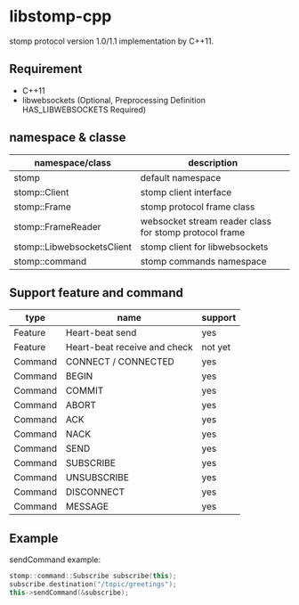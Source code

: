 # libstomp-cpp

stomp protocol version 1.0/1.1 implementation by C++11.



## Requirement

- C++11
- libwebsockets (Optional, Preprocessing Definition HAS_LIBWEBSOCKETS Required)



## namespace & classe

| namespace/class | description |
| --------------- | ----------- |
| stomp | default namespace |
| stomp::Client | stomp client interface |
| stomp::Frame | stomp protocol frame class |
| stomp::FrameReader | websocket stream reader class for stomp protocol frame |
| stomp::LibwebsocketsClient | stomp client for libwebsockets |
| stomp::command | stomp commands namespace |


## Support feature and command

| type    | name                         | support |
| ------- | ---------------------------- | ------- |
| Feature | Heart-beat send              | yes     |
| Feature | Heart-beat receive and check | not yet |
| Command | CONNECT / CONNECTED          | yes     |
| Command | BEGIN                        | yes     |
| Command | COMMIT                       | yes     |
| Command | ABORT                        | yes     |
| Command | ACK                          | yes     |
| Command | NACK                         | yes     |
| Command | SEND                         | yes     |
| Command | SUBSCRIBE                    | yes     |
| Command | UNSUBSCRIBE                  | yes     |
| Command | DISCONNECT                   | yes     |
| Command | MESSAGE                      | yes     |



## Example

sendCommand example:

```c++
stomp::command::Subscribe subscribe(this);
subscribe.destination("/topic/greetings");
this->sendCommand(&subscribe);
```
